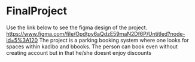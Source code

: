 # FinalProject
Use the link below to see the figma design of the project.
https://www.figma.com/file/Opdtpy6aQdzE59maN2Df6P/Untitled?node-id=5%3A120
The project is a parking booking system where one looks for spaces within kadibo and bbooks.
The person can book even without creating account but in that he/she doesnt enjoy discounts 

